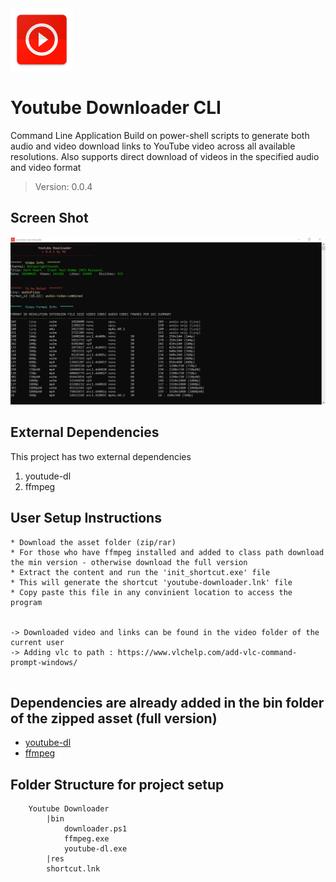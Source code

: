 <img src = "./res/icon.png" width="100">

# Youtube Downloader CLI

Command Line Application Build on power-shell scripts to generate both audio and video download links to YouTube video across all available resolutions. Also supports direct download of videos in the specified audio and video format

>Version: 0.0.4

## Screen Shot

<img src = "./res/ss.png">



## External Dependencies
This project has two external dependencies

1. youtude-dl
2. ffmpeg

## User Setup Instructions
```
* Download the asset folder (zip/rar)
* For those who have ffmpeg installed and added to class path download the min version - otherwise download the full version
* Extract the content and run the 'init_shortcut.exe' file
* This will generate the shortcut 'youtube-downloader.lnk' file
* Copy paste this file in any convinient location to access the program


-> Downloaded video and links can be found in the video folder of the current user
-> Adding vlc to path : https://www.vlchelp.com/add-vlc-command-prompt-windows/


```



## Dependencies are already added in the bin folder of the zipped asset (full version)
* [youtube-dl](https://github.com/ytdl-org/youtube-dl/releases/download/2020.06.16.1/youtube-dl.exe)  
* [ffmpeg](https://ffmpeg.zeranoe.com/builds/win64/static/ffmpeg-4.2.3-win64-static.zip)

## Folder Structure for project setup
```
    Youtube Downloader
        |bin  
            downloader.ps1  
            ffmpeg.exe  
            youtube-dl.exe  
        |res  
        shortcut.lnk
```

